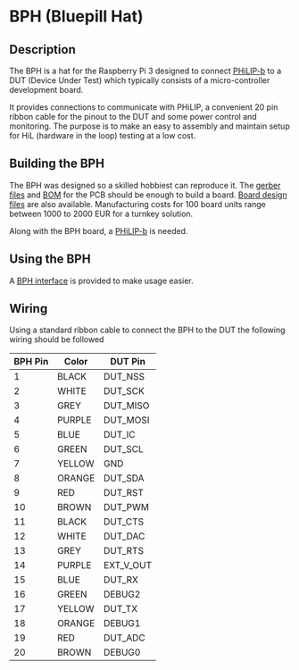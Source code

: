 BPH (Bluepill Hat)
==================

## Description

The BPH is a hat for the Raspberry Pi 3 designed to connect
[PHiLIP-b](https://github.com/riot-appstore/PHiLIP) to a
DUT (Device Under Test) which typically consists of a micro-controller
development board.

It provides connections to communicate with PHiLIP, a convenient 20 pin ribbon
cable for the pinout to the DUT and some power control and monitoring. The
purpose is to make an easy to assembly and maintain setup for
HiL (hardware in the loop) testing at a low cost.

## Building the BPH

The BPH was designed so a skilled hobbiest can reproduce it.
The [gerber files](BPH-2C/PCB) and [BOM](BPH-2C/Assembly) for the PCB should be
enough to build a board.
[Board design files](https://workspace.circuitmaker.com/Projects/Details/Kevin-Weiss-2/bph) are also available.
Manufacturing costs for 100 board units range between 1000 to 2000 EUR for a turnkey solution.

Along with the BPH board, a [PHiLIP-b](https://github.com/riot-appstore/PHiLIP) is needed.

## Using the BPH

A [BPH interface](bph_pal/) is provided to make usage easier.

## Wiring

Using a standard ribbon cable to connect the BPH to the DUT the following wiring should be followed

BPH Pin | Color  | DUT Pin
--------|--------|----------
1       | BLACK  | DUT_NSS
2       | WHITE  | DUT_SCK
3       | GREY   | DUT_MISO
4       | PURPLE | DUT_MOSI
5       | BLUE   | DUT_IC
6       | GREEN  | DUT_SCL
7       | YELLOW | GND
8       | ORANGE | DUT_SDA
9       | RED    | DUT_RST
10      | BROWN  | DUT_PWM
11      | BLACK  | DUT_CTS
12      | WHITE  | DUT_DAC
13      | GREY   | DUT_RTS
14      | PURPLE | EXT_V_OUT
15      | BLUE   | DUT_RX
16      | GREEN  | DEBUG2
17      | YELLOW | DUT_TX
18      | ORANGE | DEBUG1
19      | RED    | DUT_ADC
20      | BROWN  | DEBUG0
